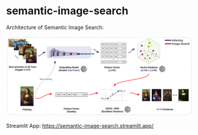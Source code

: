 # semantic-image-search

Architecture of Semantic Image Search:

![Architecture](architecture.PNG)

Streamlit App: https://semantic-image-search.streamlit.app/